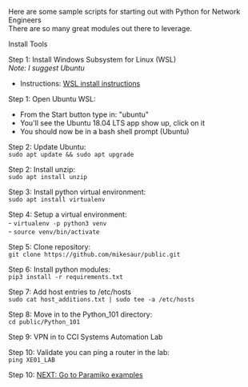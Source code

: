 Here are some sample scripts for starting out with Python for Network Engineers<br>
There are so many great modules out there to leverage.

Install Tools

Step 1: Install Windows Subsystem for Linux (WSL)<br>
<i>Note: I suggest Ubuntu</i><br>

- Instructions: 
 [WSL install instructions](https://docs.microsoft.com/en-us/windows/wsl/install-win10)

Step 1: Open Ubuntu WSL:
- From the Start button type in: "ubuntu"
- You'll see the Ubuntu 18.04 LTS app show up, click on it
- You should now be in a bash shell prompt (Ubuntu)

Step 2: Update Ubuntu:<br>
```sudo apt update && sudo apt upgrade```

Step 2: Install unzip:<br>
 ```sudo apt install unzip```<br>


Step 3: Install python virtual environment:<br>
 ```sudo apt install virtualenv```<br>

Step 4: Setup a virtual environment:<br>
    - ```virtualenv -p python3 venv```<br>
    - ```source venv/bin/activate```<br>

Step 5: Clone repository:<br>
 ```git clone https://github.com/mikesaur/public.git```

Step 6: Install python modules:<br>
 ```pip3 install -r requirements.txt```<br>
   
Step 7: Add host entries to /etc/hosts<br>
```sudo cat host_additions.txt | sudo tee -a /etc/hosts```

Step 8: Move in to the Python_101 directory:<br>
 ```cd public/Python_101```<br> 
 
Step 9: VPN in to CCI Systems Automation Lab<br>

Step 10: Validate you can ping a router in the lab:<br>
```ping XE01_LAB```<br>

 Step 10: [NEXT: Go to Paramiko examples](https://github.com/mikesaur/public/tree/master/Python_101/paramiko)

 